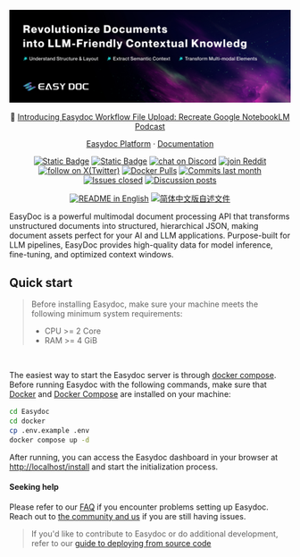 ![cover-v5-optimized](/assets/readme_cover.png)

<p align="center">
  📌 <a href="http://47.251.124.22:8081/use-cases">Introducing Easydoc Workflow File Upload: Recreate Google NotebookLM Podcast</a>
</p>

<p align="center">
  <a href="https://platform.easydoc-ai.sh">Easydoc Platform</a> ·
  <a href="https://easydoc-ai.sh">Documentation</a>
</p>

<p align="center">
    <a href="https://easydoc-ai" target="_blank">
        <img alt="Static Badge" src="https://img.shields.io/badge/Product-F04438"></a>
    <a href="https://easydoc-ai/pricing" target="_blank">
        <img alt="Static Badge" src="https://img.shields.io/badge/free-pricing?logo=free&color=%20%23155EEF&label=pricing&labelColor=%20%23528bff"></a>
    <a href="https://discord.gg/FngNHpbcY7" target="_blank">
        <img src="https://img.shields.io/discord/1082486657678311454?logo=discord&labelColor=%20%235462eb&logoColor=%20%23f5f5f5&color=%20%235462eb"
            alt="chat on Discord"></a>
    <a href="https://reddit.com/r/Easydocai" target="_blank">  
        <img src="https://img.shields.io/reddit/subreddit-subscribers/Easydocai?style=plastic&logo=reddit&label=r%2FEasydocai&labelColor=white"
            alt="join Reddit"></a>
    <a href="https://twitter.com/intent/follow?screen_name=Easydoc_ai" target="_blank">
        <img src="https://img.shields.io/twitter/follow/Easydoc_ai?logo=X&color=%20%23f5f5f5"
            alt="follow on X(Twitter)"></a>
    <a href="https://hub.docker.com/u/langgenius" target="_blank">
        <img alt="Docker Pulls" src="https://img.shields.io/docker/pulls/langgenius/Easydoc-web?labelColor=%20%23FDB062&color=%20%23f79009"></a>
    <a href="https://github.com/langgenius/Easydoc/graphs/commit-activity" target="_blank">
        <img alt="Commits last month" src="https://img.shields.io/github/commit-activity/m/langgenius/Easydoc?labelColor=%20%2332b583&color=%20%2312b76a"></a>
    <a href="https://github.com/langgenius/Easydoc/" target="_blank">
        <img alt="Issues closed" src="https://img.shields.io/github/issues-search?query=repo%3Alanggenius%2FEasydoc%20is%3Aclosed&label=issues%20closed&labelColor=%20%237d89b0&color=%20%235d6b98"></a>
    <a href="https://github.com/langgenius/Easydoc/discussions/" target="_blank">
        <img alt="Discussion posts" src="https://img.shields.io/github/discussions/langgenius/Easydoc?labelColor=%20%239b8afb&color=%20%237a5af8"></a>
</p>

<p align="center">
  <a href="./README.md"><img alt="README in English" src="https://img.shields.io/badge/English-d9d9d9"></a>
  <a href="./README_CN.md"><img alt="简体中文版自述文件" src="https://img.shields.io/badge/简体中文-d9d9d9"></a>
 
</p>


EasyDoc is a powerful multimodal document processing API that transforms unstructured documents into structured, hierarchical JSON, making document assets perfect for your AI and LLM applications. Purpose-built for LLM pipelines, EasyDoc provides high-quality data for model inference, fine-tuning, and optimized context windows.


## Quick start
> Before installing Easydoc, make sure your machine meets the following minimum system requirements:
> 
>- CPU >= 2 Core
>- RAM >= 4 GiB

</br>

The easiest way to start the Easydoc server is through [docker compose](docker/docker-compose.yaml). Before running Easydoc with the following commands, make sure that [Docker](https://docs.docker.com/get-docker/) and [Docker Compose](https://docs.docker.com/compose/install/) are installed on your machine:

```bash
cd Easydoc
cd docker
cp .env.example .env
docker compose up -d
```

After running, you can access the Easydoc dashboard in your browser at [http://localhost/install](http://localhost/install) and start the initialization process.

#### Seeking help
Please refer to our [FAQ](https://docs.Easydoc.ai/getting-started/install-self-hosted/faqs) if you encounter problems setting up Easydoc. Reach out to [the community and us](#community--contact) if you are still having issues.

> If you'd like to contribute to Easydoc or do additional development, refer to our [guide to deploying from source code](https://docs.Easydoc.ai/getting-started/install-self-hosted/local-source-code)
